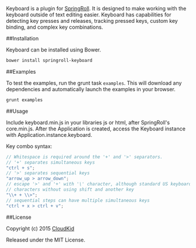 Keyboard is a plugin for [SpringRoll](http://github.com/SpringRoll/SpringRoll). It is designed to make working with the keyboard outside of text editing easier. Keyboard has capabilities for detecting key presses and releases, tracking pressed keys, custom key binding, and complex key combinations.

##Installation

Keyboard can be installed using Bower.

```bash
bower install springroll-keyboard
```

##Examples

To test the examples, run the grunt task `examples`. This will download any dependencies and automatically launch the examples in your browser.

```bash
grunt examples
```

##Usage

Include keyboard.min.js in your libraries js or html, after SpringRoll's core.min.js.
After the Application is created, access the Keyboard instance with Application.instance.keyboard.

Key combo syntax:

```javascript
// Whitespace is required around the '+' and '>' separators.
// '+' separates simultaneous keys
"ctrl + s";
// '>' separates sequential keys
"arrow_up > arrow_down";
// escape '>' and '+' with '\' character, although standard US keyboards don't have those
// characters without using shift and another key
"\\+ + \\>";
// sequential steps can have multiple simultaneous keys
"ctrl + x > ctrl + v";
```

##License

Copyright (c) 2015 [CloudKid](http://github.com/cloudkidstudio)

Released under the MIT License.
